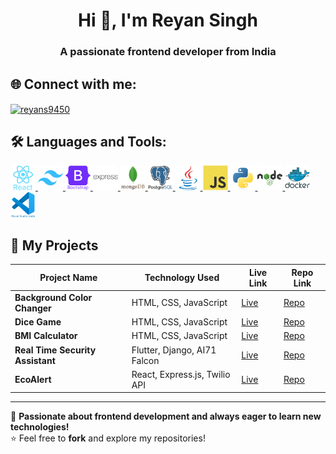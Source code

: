 <h1 align="center">Hi 👋, I'm Reyan Singh</h1>
<h3 align="center">A passionate frontend developer from India</h3>

## 🌐 Connect with me:
<p align="left">
  <a href="https://dev.to/reyans9450" target="_blank">
    <img align="center" src="https://raw.githubusercontent.com/rahuldkjain/github-profile-readme-generator/master/src/images/icons/Social/devto.svg" alt="reyans9450" height="30" width="40"/>
  </a>
</p>

## 🛠 Languages and Tools:
<p align="left">
  <a href="https://react.dev/" target="_blank" rel="noreferrer">
    <img src="https://raw.githubusercontent.com/devicons/devicon/master/icons/react/react-original-wordmark.svg" alt="react" width="40" height="40"/>
  </a>
  <a href="https://tailwindcss.com/" target="_blank" rel="noreferrer">
    <img src="https://raw.githubusercontent.com/devicons/devicon/master/icons/tailwindcss/tailwindcss-plain.svg" alt="tailwind" width="40" height="40"/>
  </a>
  <a href="https://getbootstrap.com/" target="_blank" rel="noreferrer">
    <img src="https://raw.githubusercontent.com/devicons/devicon/master/icons/bootstrap/bootstrap-plain-wordmark.svg" alt="bootstrap" width="40" height="40"/>
  </a>
  <a href="https://expressjs.com" target="_blank" rel="noreferrer">
    <img src="https://raw.githubusercontent.com/devicons/devicon/master/icons/express/express-original-wordmark.svg" alt="express" width="40" height="40"/>
  </a>
  <a href="https://www.mongodb.com/" target="_blank" rel="noreferrer">
    <img src="https://raw.githubusercontent.com/devicons/devicon/master/icons/mongodb/mongodb-original-wordmark.svg" alt="mongodb" width="40" height="40"/>
  </a>
  <a href="https://www.postgresql.org" target="_blank" rel="noreferrer">
    <img src="https://raw.githubusercontent.com/devicons/devicon/master/icons/postgresql/postgresql-original-wordmark.svg" alt="postgresql" width="40" height="40"/>
  </a>
  <a href="https://www.java.com" target="_blank" rel="noreferrer">
    <img src="https://raw.githubusercontent.com/devicons/devicon/master/icons/java/java-original.svg" alt="java" width="40" height="40"/>
  </a>
  <a href="https://developer.mozilla.org/en-US/docs/Web/JavaScript" target="_blank" rel="noreferrer">
    <img src="https://raw.githubusercontent.com/devicons/devicon/master/icons/javascript/javascript-original.svg" alt="javascript" width="40" height="40"/>
  </a>
  <a href="https://www.python.org" target="_blank" rel="noreferrer">
    <img src="https://raw.githubusercontent.com/devicons/devicon/master/icons/python/python-original.svg" alt="python" width="40" height="40"/>
  </a>
  <a href="https://nodejs.org" target="_blank" rel="noreferrer">
    <img src="https://raw.githubusercontent.com/devicons/devicon/master/icons/nodejs/nodejs-original-wordmark.svg" alt="nodejs" width="40" height="40"/>
  </a>
  <a href="https://www.docker.com/" target="_blank" rel="noreferrer">
    <img src="https://raw.githubusercontent.com/devicons/devicon/master/icons/docker/docker-original-wordmark.svg" alt="docker" width="40" height="40"/>
  </a>
  <a href="https://code.visualstudio.com/" target="_blank" rel="noreferrer">
    <img src="https://raw.githubusercontent.com/devicons/devicon/master/icons/vscode/vscode-original-wordmark.svg" alt="vs-code" width="40" height="40"/>
  </a>
</p>

## 🚀 My Projects

| Project Name | Technology Used | Live Link | Repo Link |
|-------------|----------------|-----------|-----------|
| **Background Color Changer** | HTML, CSS, JavaScript | [Live](https://bg-changer-five-jade.vercel.app/) | [Repo](https://github.com/Reyan9450/BG_Changer) |
| **Dice Game** | HTML, CSS, JavaScript | [Live](https://dice-game-git-main-reyan-singhs-projects-6255d243.vercel.app/) | [Repo](https://github.com/Reyan9450/DiceGame) |
| **BMI Calculator** | HTML, CSS, JavaScript | [Live](https://vercel.com/reyan-singhs-projects-6255d243/bmi-calculator/6h4Fgsci5vZ2Hv7fh7Bx6v2mMuLP) | [Repo](https://github.com/Reyan9450/BMI_Calculator) |
| **Real Time Security Assistant** | Flutter, Django, AI71 Falcon | [Live](#) | [Repo](#) |
| **EcoAlert** | React, Express.js, Twilio API | [Live](#) | [Repo](#) |

---

🚀 **Passionate about frontend development and always eager to learn new technologies!**  
⭐️ Feel free to **fork** and explore my repositories!  
